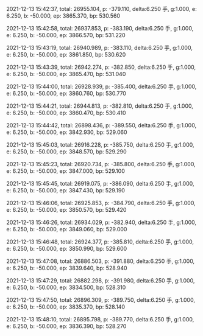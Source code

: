 2021-12-13 15:42:37, total: 26955.104, p: -379.110, delta:6.250 手, g:1.000, e: 6.250, b: -50.000, ep: 3865.370, bp: 530.560

2021-12-13 15:42:58, total: 26937.853, p: -383.190, delta:6.250 手, g:1.000, e: 6.250, b: -50.000, ep: 3866.570, bp: 531.220

2021-12-13 15:43:19, total: 26940.989, p: -383.110, delta:6.250 手, g:1.000, e: 6.250, b: -50.000, ep: 3861.850, bp: 530.620

2021-12-13 15:43:39, total: 26942.274, p: -382.850, delta:6.250 手, g:1.000, e: 6.250, b: -50.000, ep: 3865.470, bp: 531.040

2021-12-13 15:44:00, total: 26928.939, p: -385.400, delta:6.250 手, g:1.000, e: 6.250, b: -50.000, ep: 3860.760, bp: 530.770

2021-12-13 15:44:21, total: 26944.813, p: -382.810, delta:6.250 手, g:1.000, e: 6.250, b: -50.000, ep: 3860.470, bp: 530.410

2021-12-13 15:44:42, total: 26898.436, p: -389.550, delta:6.250 手, g:1.000, e: 6.250, b: -50.000, ep: 3842.930, bp: 529.060

2021-12-13 15:45:03, total: 26916.228, p: -385.750, delta:6.250 手, g:1.000, e: 6.250, b: -50.000, ep: 3848.570, bp: 529.290

2021-12-13 15:45:23, total: 26920.734, p: -385.800, delta:6.250 手, g:1.000, e: 6.250, b: -50.000, ep: 3847.000, bp: 529.100

2021-12-13 15:45:45, total: 26919.075, p: -386.090, delta:6.250 手, g:1.000, e: 6.250, b: -50.000, ep: 3847.430, bp: 529.190

2021-12-13 15:46:06, total: 26925.853, p: -384.790, delta:6.250 手, g:1.000, e: 6.250, b: -50.000, ep: 3850.570, bp: 529.420

2021-12-13 15:46:26, total: 26934.029, p: -382.940, delta:6.250 手, g:1.000, e: 6.250, b: -50.000, ep: 3849.060, bp: 529.000

2021-12-13 15:46:48, total: 26924.377, p: -385.810, delta:6.250 手, g:1.000, e: 6.250, b: -50.000, ep: 3850.990, bp: 529.600

2021-12-13 15:47:08, total: 26886.503, p: -391.880, delta:6.250 手, g:1.000, e: 6.250, b: -50.000, ep: 3839.640, bp: 528.940

2021-12-13 15:47:29, total: 26882.298, p: -391.980, delta:6.250 手, g:1.000, e: 6.250, b: -50.000, ep: 3834.500, bp: 528.310

2021-12-13 15:47:50, total: 26896.309, p: -389.750, delta:6.250 手, g:1.000, e: 6.250, b: -50.000, ep: 3835.370, bp: 528.140

2021-12-13 15:48:10, total: 26895.798, p: -389.770, delta:6.250 手, g:1.000, e: 6.250, b: -50.000, ep: 3836.390, bp: 528.270